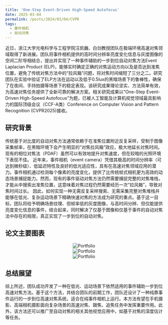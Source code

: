 ```yaml
---
title: 'One-Step Event-Driven High-Speed Autofocus'
date: 2025-03-04
permalink: /posts/2024/03/04/CVPR
tags:
  - 事件相机
  - 自动对焦
---
```


近日，浙江大学光电科学与工程学院汪凯巍、白剑教授团队在极端环境高速对焦领域取得了新进展。团队将事件相机提供的高时间分辨率亮度变化信息与灰度图像的空间二阶导相结合，提出并实现了一种事件辅助的一步到位自动对焦方法Event Laplacian Product (ELP)，能够实时确定正确的对焦运动方向以及是否达到准焦位置，避免了传统对焦方法中的“拉风箱”问题，将对焦时间缩短了三分之二。研究团队在实验中验证了ELP方法在运动以及低于0.5lux的黑暗场景下的鲁棒性，确保了在夜间、手持拍摄等场景下的稳定表现。该研究成果理论坚实、方法简单有效，为高速对焦任务提供了全新可靠的解决方案。相关研究成果以“One-Step Event-Driven High-Speed Autofocus”为题，已被人工智能及计算机视觉领域最具影响力的国际顶级会议（CCF-A类）Conference on Computer Vision and Pattern Recognition (CVPR2025)接收。

## 研究背景

传统基于对比度的自动对焦方法通常依赖于在准焦位置附近反复采样，受制于图像采集帧率，在黑暗环境下会产生明显的“对焦拉风箱”效应，极大地延长对焦时间。现有的相位对焦法（PDAF）虽然可以有效地提升对焦速度，但在较暗的光照环境下表现不佳。 近年来，事件相机（event camera）凭借其极高的时间分辨率（可达到微秒级）、低延迟特性及良好的低光适应性，具有在高速对焦领域应用的潜力。事件相机通过检测每个像素的亮度变化，提供了比传统帧式相机更为高效的动态场景捕捉能力。然而，现有的事件驱动对焦方法仍然需要捕捉完整的对焦堆栈，才能从中搜索出准焦位置，这意味着对焦过程仍然需要经历一次“拉风箱”，导致对焦时间过长。 因此，如何实现一种无需反复采样搜索、无需采集完整对焦堆栈并能够在低光、复杂运动场景下精确快速对焦的方法成为研究的重点。基于这一目标，团队将给予明确场景纹理、但帧率低的灰度图像，与高时间分辨、但仅能提供亮度变化信息的事件，结合起来，同时解决了仅基于图像和仅基于事件的自动对焦法中存在的局限，真正实现了一步到位的自动对焦。

## 论文主要图表

<div style="text-align:center">
<img src="/images/research/2025-03-04-CVPR/图1.png" alt="Portfolio" style="max-width: 100%">
</div>
<div style="text-align:center">
<img src="/images/research/2025-03-04-CVPR/图2.png" alt="Portfolio" style="max-width: 100%">
</div>
<div style="text-align:center">
<img src="/images/research/2025-03-04-CVPR/图3.png" alt="Portfolio" style="max-width: 100%">
</div>

## 总结展望

综上所述，团队成功开发了一种在低光、运动场景下依然适用的事件辅助一步到位高速对焦方法。基于这个方法，并结合团队的前期工作，团队还设计了一种纯靠事件运行的一步到位高速对焦系统，适合在纯事件相机上运行。本方法有望在手机摄影、高端相机摄影面向复杂场景的高速对焦、跟焦、追焦任务中发挥重要作用。此外，该方法还可以推广至自动对焦的相关其他视觉应用中，如基于对焦的深度估计等任务。


